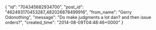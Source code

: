  {
   "id": "704345682934700",
   "post_id": "462493170453287_482026878499916",
   "from_name": "Gerry Odonothing",
   "message": "Do make judgments a lot dan? and then issue orders?",
   "created_time": "2014-08-09T04:48:46+0000"
 }
